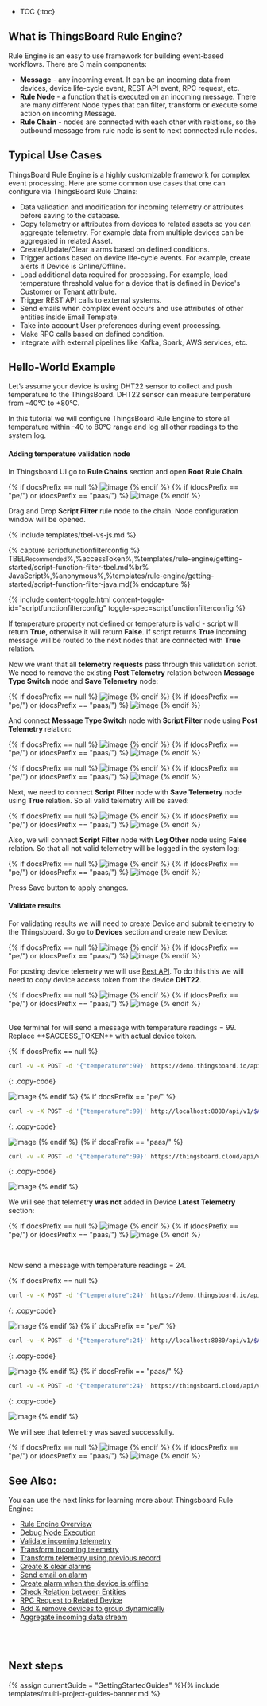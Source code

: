 * TOC
{:toc}

## What is ThingsBoard Rule Engine?
Rule Engine is an easy to use framework for building event-based workflows. There are 3 main components:

- **Message** - any incoming event. It can be an incoming data from devices, device life-cycle event, REST API event, RPC request, etc.
- **Rule Node** - a function that is executed on an incoming message. There are many different Node types that can filter, transform or execute some action on incoming Message. 
- **Rule Chain** - nodes are connected with each other with relations, so the outbound message from rule node is sent to next connected rule nodes.


## Typical Use Cases 
ThingsBoard Rule Engine is a highly customizable framework for complex event processing. Here are some common use cases that one can configure via ThingsBoard Rule Chains:

- Data validation and modification for incoming telemetry or attributes before saving to the database.
- Copy telemetry or attributes from devices to related assets so you can aggregate telemetry. For example data from multiple devices can be aggregated
in related Asset.
- Create/Update/Clear alarms based on defined conditions.
- Trigger actions based on device life-cycle events. For example, create alerts if Device is Online/Offline.
- Load additional data required for processing. For example, load temperature threshold value for a device that is defined in Device's Customer or Tenant attribute.
- Trigger REST API calls to external systems.
- Send emails when complex event occurs and use attributes of other entities inside Email Template.
- Take into account User preferences during event processing.
- Make RPC calls based on defined condition.
- Integrate with external pipelines like Kafka, Spark, AWS services, etc.

## Hello-World Example
Let’s assume your device is using DHT22 sensor to collect and push temperature to the ThingsBoard.
DHT22 sensor can measure temperature from -40°C to +80°C.

In this tutorial we will configure ThingsBoard Rule Engine to store all temperature within -40 to 80°C range and log all other readings to the system log.

#### Adding temperature validation node
In Thingsboard UI go to **Rule Chains** section and open **Root Rule Chain**.

{% if docsPrefix == null %}
![image](/images/user-guide/rule-engine-2-0/tutorials/getting-started/initial-root-chain-ce.png)
{% endif %}
{% if (docsPrefix == "pe/") or (docsPrefix == "paas/") %}
![image](/images/user-guide/rule-engine-2-0/tutorials/getting-started/initial-root-chain-pe.png)
{% endif %}

Drag and Drop **Script Filter** rule node to the chain. Node configuration window will be opened. 

{% include templates/tbel-vs-js.md %}

{% capture scriptfunctionfilterconfig %}
TBEL<small>Recommended</small>%,%accessToken%,%templates/rule-engine/getting-started/script-function-filter-tbel.md%br%
JavaScript<small></small>%,%anonymous%,%templates/rule-engine/getting-started/script-function-filter-java.md{% endcapture %}

{% include content-toggle.html content-toggle-id="scriptfunctionfilterconfig" toggle-spec=scriptfunctionfilterconfig %}

If temperature property not defined or temperature is valid - script will return **True**, otherwise it will return **False**.
If script returns **True** incoming message will be routed to the next nodes that are connected with **True** relation.
 
Now we want that all **telemetry requests** pass through this validation script. We need to remove the existing **Post Telemetry** 
relation between **Message Type Switch** node and **Save Telemetry** node:

{% if docsPrefix == null %}
![image](/images/user-guide/rule-engine-2-0/tutorials/getting-started/remove-relation-ce.png)
{% endif %}
{% if (docsPrefix == "pe/") or (docsPrefix == "paas/") %}
![image](/images/user-guide/rule-engine-2-0/tutorials/getting-started/remove-relation-pe.png)
{% endif %}

And connect **Message Type Switch** node with **Script Filter** node using **Post Telemetry** relation:

{% if docsPrefix == null %}
![image](/images/user-guide/rule-engine-2-0/tutorials/getting-started/realtion-window-ce.png)
{% endif %}
{% if (docsPrefix == "pe/") or (docsPrefix == "paas/") %}
![image](/images/user-guide/rule-engine-2-0/tutorials/getting-started/realtion-window-pe.png)
{% endif %}

{% if docsPrefix == null %}
![image](/images/user-guide/rule-engine-2-0/tutorials/getting-started/connect-script-ce.png)
{% endif %}
{% if (docsPrefix == "pe/") or (docsPrefix == "paas/") %}
![image](/images/user-guide/rule-engine-2-0/tutorials/getting-started/connect-script-pe.png)
{% endif %}


Next, we need to connect **Script Filter** node with **Save Telemetry** node using **True** relation. So all valid telemetry will be saved:

{% if docsPrefix == null %}
![image](/images/user-guide/rule-engine-2-0/tutorials/getting-started/script-to-save-ce.png)
{% endif %}
{% if (docsPrefix == "pe/") or (docsPrefix == "paas/") %}
![image](/images/user-guide/rule-engine-2-0/tutorials/getting-started/script-to-save-pe.png)
{% endif %}

Also, we will connect **Script Filter** node with **Log Other** node using **False** relation. So that all not valid telemetry will be logged in the system log:

{% if docsPrefix == null %}
![image](/images/user-guide/rule-engine-2-0/tutorials/getting-started/false-log-ce.png)
{% endif %}
{% if (docsPrefix == "pe/") or (docsPrefix == "paas/") %}
![image](/images/user-guide/rule-engine-2-0/tutorials/getting-started/false-log-pe.png)
{% endif %}

Press Save button to apply changes.

#### Validate results
For validating results we will need to create Device and submit telemetry to the Thingsboard. So go to **Devices** section and create new Device:

{% if docsPrefix == null %}
![image](/images/user-guide/rule-engine-2-0/tutorials/getting-started/create-device-ce.png)
{% endif %}
{% if (docsPrefix == "pe/") or (docsPrefix == "paas/") %}
![image](/images/user-guide/rule-engine-2-0/tutorials/getting-started/create-device-pe.png)
{% endif %}

For posting device telemetry we will use [Rest API](/docs/{{docsPrefix}}reference/http-api/#telemetry-upload-api). To do this this we will need to
copy device access token from the device **DHT22**. 

{% if docsPrefix == null %}
![image](/images/user-guide/rule-engine-2-0/tutorials/getting-started/copy-access-token-ce.png)
{% endif %}
{% if (docsPrefix == "pe/") or (docsPrefix == "paas/") %}
![image](/images/user-guide/rule-engine-2-0/tutorials/getting-started/copy-access-token-pe.png)
{% endif %}

<br>
Use terminal for will send a message with temperature readings  = 99. Replace **$ACCESS_TOKEN** with actual device token.

{% if docsPrefix == null %}
```bash
curl -v -X POST -d '{"temperature":99}' https://demo.thingsboard.io/api/v1/$ACCESS_TOKEN/telemetry --header "Content-Type:application/json"
```
{: .copy-code}

![image](/images/user-guide/rule-engine-2-0/tutorials/getting-started/terminal-demo-2.png)
{% endif %}
{% if docsPrefix == "pe/" %}
```bash
curl -v -X POST -d '{"temperature":99}' http://localhost:8080/api/v1/$ACCESS_TOKEN/telemetry --header "Content-Type:application/json"
```
{: .copy-code}

![image](/images/user-guide/rule-engine-2-0/tutorials/getting-started/terminal-localhost-2.png)
{% endif %}
{% if docsPrefix == "paas/" %}
```bash
curl -v -X POST -d '{"temperature":99}' https://thingsboard.cloud/api/v1/$ACCESS_TOKEN/telemetry --header "Content-Type:application/json"
```
{: .copy-code}

![image](/images/user-guide/rule-engine-2-0/tutorials/getting-started/terminal-cloud-2.png)
{% endif %}

We will see that telemetry **was not** added in Device **Latest Telemetry** section:

{% if docsPrefix == null %}
![image](/images/user-guide/rule-engine-2-0/tutorials/getting-started/empty-telemetry-ce.png)
{% endif %}
{% if (docsPrefix == "pe/") or (docsPrefix == "paas/") %}
![image](/images/user-guide/rule-engine-2-0/tutorials/getting-started/empty-telemetry-pe.png)
{% endif %}

<br>

Now send a message with temperature readings = 24.

{% if docsPrefix == null %}
```bash
curl -v -X POST -d '{"temperature":24}' https://demo.thingsboard.io/api/v1/$ACCESS_TOKEN/telemetry --header "Content-Type:application/json"
```
{: .copy-code}

![image](/images/user-guide/rule-engine-2-0/tutorials/getting-started/terminal-demo-1.png)
{% endif %}
{% if docsPrefix == "pe/" %}
```bash
curl -v -X POST -d '{"temperature":24}' http://localhost:8080/api/v1/$ACCESS_TOKEN/telemetry --header "Content-Type:application/json"
```
{: .copy-code}

![image](/images/user-guide/rule-engine-2-0/tutorials/getting-started/terminal-localhost-1.png)
{% endif %}
{% if docsPrefix == "paas/" %}
```bash
curl -v -X POST -d '{"temperature":24}' https://thingsboard.cloud/api/v1/$ACCESS_TOKEN/telemetry --header "Content-Type:application/json"
```
{: .copy-code}

![image](/images/user-guide/rule-engine-2-0/tutorials/getting-started/terminal-cloud-1.png)
{% endif %}

We will see that telemetry was saved successfully.

{% if docsPrefix == null %}
![image](/images/user-guide/rule-engine-2-0/tutorials/getting-started/saved-ok-ce.png)
{% endif %}
{% if (docsPrefix == "pe/") or (docsPrefix == "paas/") %}
![image](/images/user-guide/rule-engine-2-0/tutorials/getting-started/saved-ok-pe.png)
{% endif %}


## See Also:

You can use the next links for learning more about Thingsboard Rule Engine:

- [Rule Engine Overview](/docs/{{docsPrefix}}user-guide/rule-engine-2-0/overview/)
- [Debug Node Execution](/docs/{{docsPrefix}}user-guide/rule-engine-2-0/overview/#debugging)
- [Validate incoming telemetry](/docs/user-guide/rule-engine-2-0/tutorials/validate-incoming-telemetry/)
- [Transform incoming telemetry](/docs/user-guide/rule-engine-2-0/tutorials/transform-incoming-telemetry/)
- [Transform telemetry using previous record](/docs/user-guide/rule-engine-2-0/tutorials/transform-telemetry-using-previous-record/)
- [Create & clear alarms](/docs/user-guide/rule-engine-2-0/tutorials/create-clear-alarms/)
- [Send email on alarm](/docs/user-guide/rule-engine-2-0/tutorials/send-email/)
- [Create alarm when the device is offline](/docs/user-guide/rule-engine-2-0/tutorials/create-inactivity-alarm/)
- [Check Relation between Entities](/docs/user-guide/rule-engine-2-0/tutorials/check-relation-tutorial/)
- [RPC Request to Related Device](/docs/user-guide/rule-engine-2-0/tutorials/rpc-request-tutorial/)
- [Add & remove devices to group dynamically](/docs/user-guide/rule-engine-2-0/tutorials/add-devices-to-group/)
- [Aggregate incoming data stream](/docs/user-guide/rule-engine-2-0/tutorials/aggregate-incoming-data-stream/)

<br>
<br>

## Next steps

{% assign currentGuide = "GettingStartedGuides" %}{% include templates/multi-project-guides-banner.md %}
